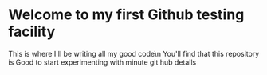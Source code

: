 # Welcome to my first Github testing facility 
This is where I'll be writing all my good code\n
You'll find that this repository is Good to start experimenting with minute git hub details
